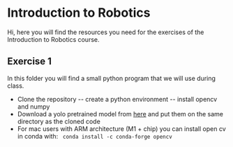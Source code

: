 # Introduction to Robotics
Hi, here you will find the resources you need for the exercises of the Introduction to Robotics course.
## Exercise 1
In this folder you will find a small python program that we will use during class. 
* Clone the repository -- create a python environment -- install opencv and numpy
* Download a yolo pretrained model from [here](https://github.com/AlexeyAB/darknet/releases/download/yolov4/yolov4.weights) and put them on the same directory as the cloned code
* For mac users with ARM architecture (M1 + chip) you can install open cv in conda with: ``` conda install -c conda-forge opencv``` 


